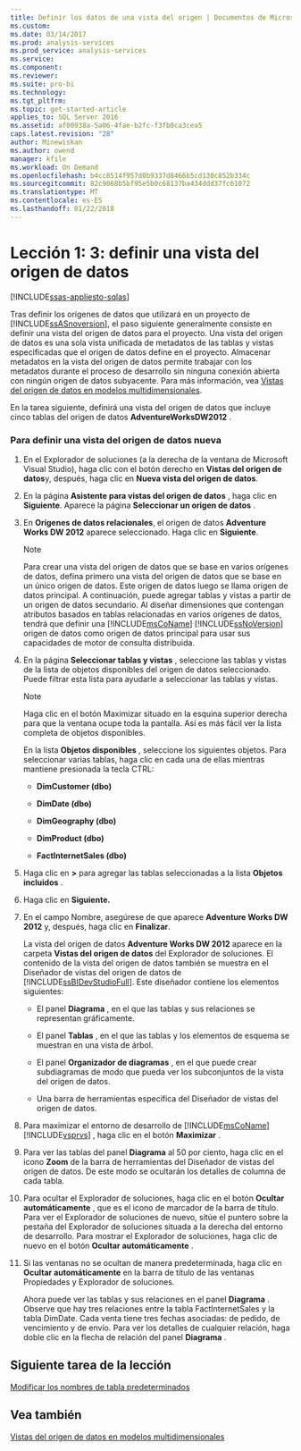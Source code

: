 ```yaml
---
title: Definir los datos de una vista del origen | Documentos de Microsoft
ms.custom: 
ms.date: 03/14/2017
ms.prod: analysis-services
ms.prod_service: analysis-services
ms.service: 
ms.component: 
ms.reviewer: 
ms.suite: pro-bi
ms.technology: 
ms.tgt_pltfrm: 
ms.topic: get-started-article
applies_to: SQL Server 2016
ms.assetid: af00938a-5a06-4fae-b2fc-f3fb0ca3cea5
caps.latest.revision: "28"
author: Minewiskan
ms.author: owend
manager: kfile
ms.workload: On Demand
ms.openlocfilehash: b4cc8514f957d0b9337d8466b5cd130c852b334c
ms.sourcegitcommit: 82c9868b5bf95e5b0c68137ba434ddd37fc61072
ms.translationtype: MT
ms.contentlocale: es-ES
ms.lasthandoff: 01/22/2018
---
```

# <a name="lesson-1-3---defining-a-data-source-view"></a>Lección 1: 3: definir una vista del origen de datos
[!INCLUDE[ssas-appliesto-sqlas](../includes/ssas-appliesto-sqlas.md)]

Tras definir los orígenes de datos que utilizará en un proyecto de [!INCLUDE[ssASnoversion](../includes/ssasnoversion-md.md)], el paso siguiente generalmente consiste en definir una vista del origen de datos para el proyecto. Una vista del origen de datos es una sola vista unificada de metadatos de las tablas y vistas especificadas que el origen de datos define en el proyecto. Almacenar metadatos en la vista del origen de datos permite trabajar con los metadatos durante el proceso de desarrollo sin ninguna conexión abierta con ningún origen de datos subyacente. Para más información, vea [Vistas del origen de datos en modelos multidimensionales](../analysis-services/multidimensional-models/data-source-views-in-multidimensional-models.md).  
  
En la tarea siguiente, definirá una vista del origen de datos que incluye cinco tablas del origen de datos **AdventureWorksDW2012** .  
  
### <a name="to-define-a-new-data-source-view"></a>Para definir una vista del origen de datos nueva  
  
1.  En el Explorador de soluciones (a la derecha de la ventana de Microsoft Visual Studio), haga clic con el botón derecho en **Vistas del origen de datos**y, después, haga clic en **Nueva vista del origen de datos**.  
  
2.  En la página **Asistente para vistas del origen de datos** , haga clic en **Siguiente**. Aparece la página **Seleccionar un origen de datos** .  
  
3.  En **Orígenes de datos relacionales**, el origen de datos **Adventure Works DW 2012** aparece seleccionado. Haga clic en **Siguiente**.  
  
    > [!NOTE]  
    > Para crear una vista del origen de datos que se base en varios orígenes de datos, defina primero una vista del origen de datos que se base en un único origen de datos. Este origen de datos luego se llama origen de datos principal. A continuación, puede agregar tablas y vistas a partir de un origen de datos secundario. Al diseñar dimensiones que contengan atributos basados en tablas relacionadas en varios orígenes de datos, tendrá que definir una [!INCLUDE[msCoName](../includes/msconame-md.md)] [!INCLUDE[ssNoVersion](../includes/ssnoversion-md.md)] origen de datos como origen de datos principal para usar sus capacidades de motor de consulta distribuida.  
  
4.  En la página **Seleccionar tablas y vistas** , seleccione las tablas y vistas de la lista de objetos disponibles del origen de datos seleccionado. Puede filtrar esta lista para ayudarle a seleccionar las tablas y vistas.  
  
    > [!NOTE]  
    > Haga clic en el botón Maximizar situado en la esquina superior derecha para que la ventana ocupe toda la pantalla. Así es más fácil ver la lista completa de objetos disponibles.  
  
    En la lista **Objetos disponibles** , seleccione los siguientes objetos. Para seleccionar varias tablas, haga clic en cada una de ellas mientras mantiene presionada la tecla CTRL:  
  
    -   **DimCustomer (dbo)**  
  
    -   **DimDate (dbo)**  
  
    -   **DimGeography (dbo)**  
  
    -   **DimProduct (dbo)**  
  
    -   **FactInternetSales (dbo)**  
  
5.  Haga clic en **>** para agregar las tablas seleccionadas a la lista **Objetos incluidos** .  
  
6.  Haga clic en **Siguiente.**  
  
7.  En el campo Nombre, asegúrese de que aparece **Adventure Works DW 2012** y, después, haga clic en **Finalizar**.  
  
    La vista del origen de datos **Adventure Works DW 2012** aparece en la carpeta **Vistas del origen de datos** del Explorador de soluciones. El contenido de la vista del origen de datos también se muestra en el Diseñador de vistas del origen de datos de [!INCLUDE[ssBIDevStudioFull](../includes/ssbidevstudiofull-md.md)]. Este diseñador contiene los elementos siguientes:  
  
    -   El panel **Diagrama** , en el que las tablas y sus relaciones se representan gráficamente.  
  
    -   El panel **Tablas** , en el que las tablas y los elementos de esquema se muestran en una vista de árbol.  
  
    -   El panel **Organizador de diagramas** , en el que puede crear subdiagramas de modo que pueda ver los subconjuntos de la vista del origen de datos.  
  
    -   Una barra de herramientas específica del Diseñador de vistas del origen de datos.  
  
8.  Para maximizar el entorno de desarrollo de [!INCLUDE[msCoName](../includes/msconame-md.md)] [!INCLUDE[vsprvs](../includes/vsprvs-md.md)] , haga clic en el botón **Maximizar** .  
  
9. Para ver las tablas del panel **Diagrama** al 50 por ciento, haga clic en el icono **Zoom** de la barra de herramientas del Diseñador de vistas del origen de datos. De este modo se ocultarán los detalles de columna de cada tabla.  
  
10. Para ocultar el Explorador de soluciones, haga clic en el botón **Ocultar automáticamente** , que es el icono de marcador de la barra de título. Para ver el Explorador de soluciones de nuevo, sitúe el puntero sobre la pestaña del Explorador de soluciones situada a la derecha del entorno de desarrollo. Para mostrar el Explorador de soluciones, haga clic de nuevo en el botón **Ocultar automáticamente** .  
  
11. Si las ventanas no se ocultan de manera predeterminada, haga clic en **Ocultar automáticamente** en la barra de título de las ventanas Propiedades y Explorador de soluciones.  
  
    Ahora puede ver las tablas y sus relaciones en el panel **Diagrama** . Observe que hay tres relaciones entre la tabla FactInternetSales y la tabla DimDate. Cada venta tiene tres fechas asociadas: de pedido, de vencimiento y de envío. Para ver los detalles de cualquier relación, haga doble clic en la flecha de relación del panel **Diagrama** .  
  
## <a name="next-task-in-lesson"></a>Siguiente tarea de la lección  
[Modificar los nombres de tabla predeterminados](../analysis-services/lesson-1-4-modifying-default-table-names.md)  
  
## <a name="see-also"></a>Vea también  
[Vistas del origen de datos en modelos multidimensionales](../analysis-services/multidimensional-models/data-source-views-in-multidimensional-models.md)  
  
  
  
